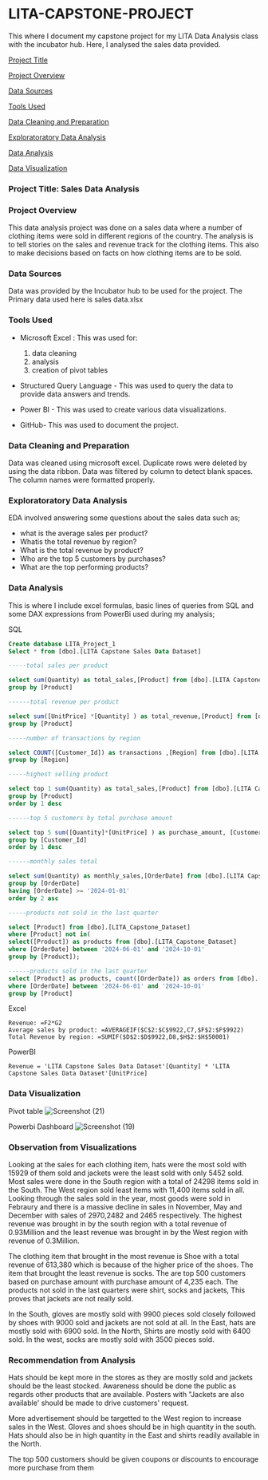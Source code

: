 # LITA-CAPSTONE-PROJECT
This where I document my capstone project for my LITA Data Analysis class with the incubator hub. Here, I analysed the sales data provided.

[Project Title](#project-title)

[Project Overview](#project-overview)

[Data Sources](#data-sources)

[Tools Used](#tools-used)

[Data Cleaning and Preparation](#data-cleaning-and-preparation)

[Exploratoratory Data Analysis](#exploratoratory-data-analysis)

[Data Analysis](#data-analysis)

[Data Visualization](#data-visualization)


### Project Title: Sales Data Analysis

### Project Overview
This data analysis project was done on a sales data where a number of clothing items were sold in different regions of the country. The analysis is to tell stories on the sales and revenue track for the clothing items. This also to make decisions based on facts on how clothing items are to be sold.

### Data Sources
Data was provided by the Incubator hub to be used for the project. The Primary data used here is sales data.xlsx

### Tools Used
- Microsoft Excel : This was used for:
  1.  data cleaning
  2.  analysis 
  3.  creation of pivot tables
- Structured Query Language - This was used to query the data to provide data answers and trends.
  
- Power BI - This was used to create various data visualizations.
  
- GitHub- This was used to document the project.
  
### Data Cleaning and Preparation
Data was cleaned using microsoft excel. Duplicate rows were deleted by using the data ribbon. Data was filtered by column to detect blank spaces. The column names were formatted properly.

### Exploratoratory Data Analysis
EDA involved answering some questions about the sales data such as;
- what is the average sales per product?
- Whatis the total revenue by region?
- What is the total revenue by product?
- Who are the top 5 customers by purchases?
- What are the top performing products?

 ### Data Analysis
 This is where I include excel formulas, basic lines of queries from SQL and some 
 DAX expressions from PowerBi used during my analysis;
 
 SQL

``` SQL
Create database LITA_Project_1
Select * from [dbo].[LITA Capstone Sales Data Dataset]

-----total sales per product

select sum(Quantity) as total_sales,[Product] from [dbo].[LITA Capstone Sales Data Dataset]
group by [Product]

------total revenue per product

select sum([UnitPrice] *[Quantity] ) as total_revenue,[Product] from [dbo].[LITA Capstone Sales Data Dataset]
group by [Product]

-----number of transactions by region

select COUNT([Customer_Id]) as transactions ,[Region] from [dbo].[LITA Capstone Sales Data Dataset]
group by [Region]

-----highest selling product

select top 1 sum(Quantity) as total_sales,[Product] from [dbo].[LITA Capstone Sales Data Dataset]
group by [Product]
order by 1 desc

------top 5 customers by total purchase amount 

select top 5 sum([Quantity]*[UnitPrice] ) as purchase_amount, [Customer_Id] from [dbo].[LITA Capstone Sales Data Dataset]
group by [Customer_Id]
order by 1 desc 

------monthly sales total

select sum(Quantity) as monthly_sales,[OrderDate] from [dbo].[LITA Capstone Sales Data Dataset]
group by [OrderDate]
having [OrderDate] >= '2024-01-01'
order by 2 asc

-----products not sold in the last quarter

select [Product] from [dbo].[LITA_Capstone_Dataset]
where [Product] not in(
select([Product]) as products from [dbo].[LITA_Capstone_Dataset]
where [OrderDate] between '2024-06-01' and '2024-10-01'
group by [Product]);

------products sold in the last quarter
select [Product] as products, count([OrderDate]) as orders from [dbo].[LITA Capstone Sales Data Dataset]
where [OrderDate] between '2024-06-01' and '2024-10-01' 
group by [Product]
```
Excel
```Excel
Revenue: =F2*G2
Average sales by product: =AVERAGEIF($C$2:$C$9922,C7,$F$2:$F$9922)
Total Revenue by region: =SUMIF($D$2:$D$9922,D8,$H$2:$H$50001)
```
PowerBI
```PowerBi
Revenue = 'LITA Capstone Sales Data Dataset'[Quantity] * 'LITA Capstone Sales Data Dataset'[UnitPrice]
```

### Data Visualization
Pivot table
![Screenshot (21)](https://github.com/user-attachments/assets/12036754-4008-4222-93ca-ec4bdf75cf30)


Powerbi Dashboard
![Screenshot (19)](https://github.com/user-attachments/assets/7036ba5d-b838-418c-805f-207bc82e9bbc)

### Observation from Visualizations
Looking at the sales for each clothing item, hats were the most sold with 15929 of them sold and jackets were the least sold with only 5452 sold. Most sales were done in the South region with a total of 24298 items sold in the South. The West region sold least items with 11,400 items sold in all. Looking through the sales sold in the year, most goods were sold in Febraury and there is a massive decline in sales in November, May and December with sales of 2970,2482 and 2465 respectively. The highest revenue was brought in by the south region with a total revenue of 0.93Million and the least revenue was brought in by the West region with revenue of 0.3Million.

The clothing item that brought in the most revenue is Shoe with a total revenue of 613,380 which is because of the higher price of the shoes. The item that brought the least revenue is socks. The are top 500 customers based on purchase amount  with purchase amount of 4,235 each. The products not sold in the last quarters were shirt, socks and jackets, This proves that jackets are not really sold. 

In the South, gloves are mostly sold with 9900 pieces sold closely followed by shoes with 9000 sold and jackets are not sold at all. In the East, hats are mostly sold with 6900 sold. In the North, Shirts are mostly sold with 6400 sold. In the west, socks are mostly sold with 3500 pieces sold. 

### Recommendation from Analysis
Hats should be kept more in the stores as they are mostly sold and jackets should be the least stocked. Awareness should be done the public as regards other products that are available. Posters with "Jackets are also available' should be made to drive customers' request.

More advertisement should be targetted to the West region to increase sales in the West.
Gloves and shoes should be in high quantity in the south. Hats should also be in high quantity in the East and shirts readily available in the North.

The top 500 customers should be given coupons or discounts to encourage more purchase from them




